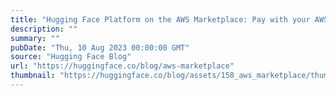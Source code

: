 ```yaml
---
title: "Hugging Face Platform on the AWS Marketplace: Pay with your AWS Account"
description: ""
summary: ""
pubDate: "Thu, 10 Aug 2023 00:00:00 GMT"
source: "Hugging Face Blog"
url: "https://huggingface.co/blog/aws-marketplace"
thumbnail: "https://huggingface.co/blog/assets/158_aws_marketplace/thumbnail.jpg"
---
```



